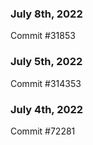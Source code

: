 ### July 8th, 2022

Commit #31853

### July 5th, 2022

Commit #314353


### July 4th, 2022

Commit #72281
